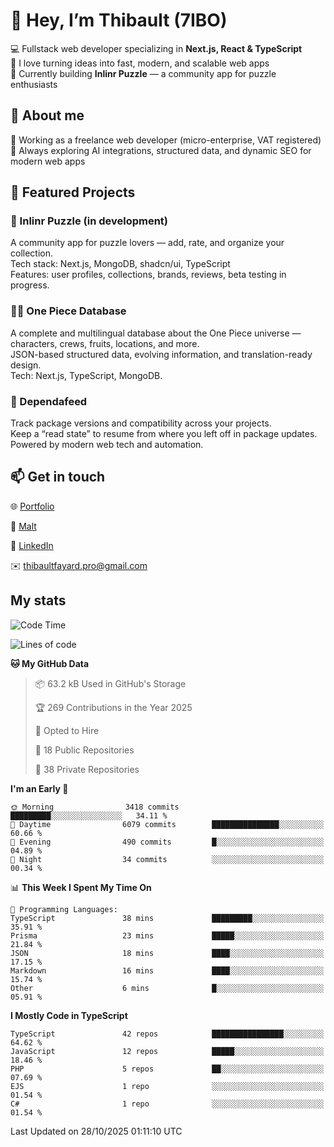 # 👋 Hey, I’m Thibault (7IBO)

💻 Fullstack web developer specializing in **Next.js, React & TypeScript**  
🚀 I love turning ideas into fast, modern, and scalable web apps  
🧩 Currently building **Inlinr Puzzle** — a community app for puzzle enthusiasts

## 🧠 About me

💼 Working as a freelance web developer (micro-enterprise, VAT registered)  
🌱 Always exploring AI integrations, structured data, and dynamic SEO for modern web apps

## 🚀 Featured Projects

### 🧩 Inlinr Puzzle (in development)

A community app for puzzle lovers — add, rate, and organize your collection.  
Tech stack: Next.js, MongoDB, shadcn/ui, TypeScript  
Features: user profiles, collections, brands, reviews, beta testing in progress.

### 🏴‍☠️ One Piece Database

A complete and multilingual database about the One Piece universe — characters, crews, fruits, locations, and more.  
JSON-based structured data, evolving information, and translation-ready design.  
Tech: Next.js, TypeScript, MongoDB.

### 🧠 Dependafeed

Track package versions and compatibility across your projects.  
Keep a “read state” to resume from where you left off in package updates.  
Powered by modern web tech and automation.

## 📫 Get in touch

🌐 [Portfolio](https://fayardthibault.fr)

💼 [Malt](https://malt.fr/profile/thibaultfayard)

🔗 [LinkedIn](https://linkedin.com/in/thibaultfayard)

✉️ [thibaultfayard.pro@gmail.com](mailto:thibaultfayard.pro@gmail.com)

## My stats
<!--START_SECTION:waka-->
![Code Time](http://img.shields.io/badge/Code%20Time-1%2C196%20hrs%2034%20mins-blue)

![Lines of code](https://img.shields.io/badge/From%20Hello%20World%20I%27ve%20Written-10.1%20million%20lines%20of%20code-blue)

**🐱 My GitHub Data** 

> 📦 63.2 kB Used in GitHub's Storage 
 > 
> 🏆 269 Contributions in the Year 2025
 > 
> 💼 Opted to Hire
 > 
> 📜 18 Public Repositories 
 > 
> 🔑 38 Private Repositories 
 > 
**I'm an Early 🐤** 

```text
🌞 Morning                3418 commits        █████████░░░░░░░░░░░░░░░░   34.11 % 
🌆 Daytime                6079 commits        ███████████████░░░░░░░░░░   60.66 % 
🌃 Evening                490 commits         █░░░░░░░░░░░░░░░░░░░░░░░░   04.89 % 
🌙 Night                  34 commits          ░░░░░░░░░░░░░░░░░░░░░░░░░   00.34 % 
```


📊 **This Week I Spent My Time On** 

```text
💬 Programming Languages: 
TypeScript               38 mins             █████████░░░░░░░░░░░░░░░░   35.91 % 
Prisma                   23 mins             █████░░░░░░░░░░░░░░░░░░░░   21.84 % 
JSON                     18 mins             ████░░░░░░░░░░░░░░░░░░░░░   17.15 % 
Markdown                 16 mins             ████░░░░░░░░░░░░░░░░░░░░░   15.74 % 
Other                    6 mins              █░░░░░░░░░░░░░░░░░░░░░░░░   05.91 % 
```

**I Mostly Code in TypeScript** 

```text
TypeScript               42 repos            ████████████████░░░░░░░░░   64.62 % 
JavaScript               12 repos            █████░░░░░░░░░░░░░░░░░░░░   18.46 % 
PHP                      5 repos             ██░░░░░░░░░░░░░░░░░░░░░░░   07.69 % 
EJS                      1 repo              ░░░░░░░░░░░░░░░░░░░░░░░░░   01.54 % 
C#                       1 repo              ░░░░░░░░░░░░░░░░░░░░░░░░░   01.54 % 
```




 Last Updated on 28/10/2025 01:11:10 UTC
<!--END_SECTION:waka-->
